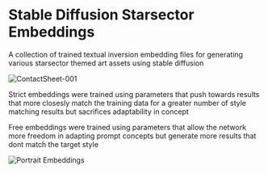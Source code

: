 # Stable Diffusion Starsector Embeddings

A collection of trained textual inversion embedding files for generating various starsector themed art assets using stable diffusion

![ContactSheet-001](https://user-images.githubusercontent.com/5420686/190090520-638abc45-3aa5-4666-af2f-c72f0e7079cc.png)


Strict embeddings were trained using parameters that push towards results that more closesly match the training data for a greater number of style matching results but sacrifices adaptability in concept

Free embeddings were trained using parameters that allow the network more freedom in adapting prompt concepts but generate more results that dont match the target style

![Portrait Embeddings](https://user-images.githubusercontent.com/5420686/190090991-0595f0d8-b99d-4cb6-bd9a-88fb2cadecca.png)
